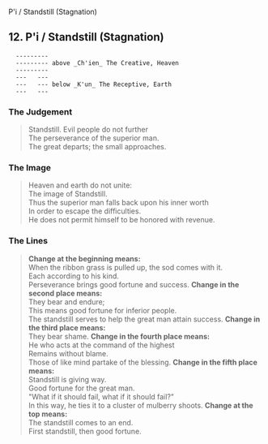 P'i / Standstill (Stagnation)
## 12. P'i / Standstill (Stagnation)
      ---------
      --------- above _Ch'ien_ The Creative, Heaven  
      ---------
      ---   ---
      ---   --- below _K'un_ The Receptive, Earth  
      ---   ---
### The Judgement
> Standstill. Evil people do not further  
 The perseverance of the superior man.  
 The great departs; the small approaches.
### The Image
> Heaven and earth do not unite:  
 The image of Standstill.  
 Thus the superior man falls back upon his inner worth  
 In order to escape the difficulties.  
 He does not permit himself to be honored with revenue.
### The Lines

 > **Change at the beginning means:**  
 When the ribbon grass is pulled up, the sod comes with it.  
 Each according to his kind.  
 Perseverance brings good fortune and success.
 > **Change in the second place means:**  
 They bear and endure;  
 This means good fortune for inferior people.  
 The standstill serves to help the great man attain success.
 > **Change in the third place means:**  
 They bear shame.
 > **Change in the fourth place means:**  
 He who acts at the command of the highest  
 Remains without blame.  
 Those of like mind partake of the blessing.
 > **Change in the fifth place means:**  
 Standstill is giving way.  
 Good fortune for the great man.  
 "What if it should fail, what if it should fail?"  
 In this way, he ties it to a cluster of mulberry shoots.
 > **Change at the top means:**  
 The standstill comes to an end.  
 First standstill, then good fortune.



